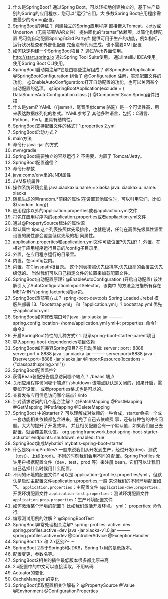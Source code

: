 1. 什么是SpringBoot?
通过Spring Boot，可以轻松地创建独立的，基于生产级别的Spring的应用程序，您可以“运行”它们。大
多数Spring Boot应用程序需要最少的Spring配置。
2. SpringBoot的特征？
创建独立的Spring应用程序
直接嵌入Tomcat，Jetty或Undertow（无需部署WAR文件）
提供固化的“starter”依赖项，以简化构建配置
尽可能自动配置Spring和3rd Party库
提供可用于生产的功能，例如指标，运行状况检查和外部化配置
完全没有代码生成，也不需要XML配置
3. 如何快速构建一个SpringBoot项目？
通过Web界面使用。http://start.spring.io
通过Spring Tool Suite使用。
通过IntelliJ IDEA使用。
使用Spring Boot CLI使用。
4. SpringBoot启动类注解?它是由哪些注解组成？
@SpringBootApplication
@SpringBootConfiguration:组合了 @Configuration 注解，实现配置文件的功能。
@EnableAutoConfiguration:打开自动配置的功能，也可以关闭某个自动配置的选项。
@SpringBootApplication(exclude = { DataSourceAutoConfiguration.class })
@ComponentScan:Spring组件扫描
5. 什么是yaml?
YAML（/ˈjæməl/，尾音类似camel骆驼）是一个可读性高，用来表达数据序列化的格式。YAML参考了
其他多种语言，包括：C语言、Python、Perl。更具有结构性。
6. SpringBoot支持配置文件的格式?
1.properties
2.yml
7. SpringBoot启动方式？
1. main方法
2. 命令行 java -jar 的方式
3. mvn/gradle
8. SpringBoot需要独立的容器运行？
不需要，内置了 Tomcat/Jetty。
9. SpringBoot配置途径？
1. 命令行参数
2. java:comp/env里的JNDI属性
3. JVM系统属性
4. 操作系统环境变量
java.xiaokaxiu.name = xiaoka java: xiaokaxiu: name: xiaoka
5. 随机生成的带random.*前缀的属性(在设置其他属性时，可以引用它们，比如${random.
long})
6. 应用程序以外的application.properties或者appliaction.yml文件
7. 打包在应用程序内的application.properties或者appliaction.yml文件
8. 通过@PropertySource标注的属性源
9. 默认属性
tips:这个列表按照优先级排序，也就是说，任何在高优先级属性源里设置的属性都会覆盖低优先级的相
同属性。
10. application.properties和application.yml文件可放位置?优先级? 1. 外置，在相对于应用程序运行目录的/config子目录里。
2. 外置，在应用程序运行的目录里。
3. 内置，在config包内。
4. 内置，在Classpath根目录。
这个列表按照优先级排序,优先级高的会覆盖优先级低的。
当然我们可以自己指定文件的位置来加载配置文件。
11. SpringBoot自动配置原理?
@EnableAutoConfiguration (开启自动配置) 该注解引入了AutoConfigurationImportSelector，该类中
的方法会扫描所有存在META-INF/spring.factories的jar包。
12. SpringBoot热部署方式？
spring-boot-devtools
Spring Loaded
Jrebel
模版热部署
13.「bootstrap.yml」 和「application.yml」?
bootstrap.yml 优先于application.yml
14. SpringBoot如何修改端口号? java -jar xiaoka.jar ———spring.config.location=/home/application.yml
yml中:
properties:
命令1:
命令2:
15. 开启SpringBoot特性的几种方式? 1. 继承spring-boot-starter-parent项目
2. 导入spring-boot-dependencies项目依赖
16. SpringBoot如何兼容Spring项目?
在启动类加: server : port : 8888 server.port = 8888 java -jar xiaoka.jar ——— server.port=8888 java - Dserver.port=8888 -jar xiaoka.jar
@ImportResource(locations = {"classpath:spring.xml"})
17. SpringBoot配置监控?
18. 获得Bean装配报告信息访问哪个端点？
/beans 端点
19. 关闭应用程序访问哪个端点?
/shutdown
该端点默认是关闭的，如果开启，需要如下设置。
或者properties格式也是可以的。
20. 查看发布应用信息访问哪个端点?
/info
21. 针对请求访问的几个组合注解？
@PatchMapping
@PostMapping
@GetMapping
@PutMapping
@DeleteMapping
22. SpringBoot 中的starter？
可以理解成对依赖的一种合成，starter会把一个或一套功能相关依赖都包含进来，避免了自己去依赖费
事，还有各种包的冲突问题。大大的提升了开发效率。
并且相关配置会有一个默认值，如果我们自己去配置，就会覆盖默认值。
<dependency> <groupId>org.springframework.boot</groupId> <artifactId>spring-boot-starter-actuator</artifactId> </dependency> endpoints: shutdown: enabled: true
23. SpringBoot集成Mybatis?
mybatis-spring-boot-starter
24. 什么是SpringProfiles?
一般来说我们从开发到生产，经过开发(dev)、测试（test）、上线(prod)。不同的时刻我们会用不同的
配置。Spring Profiles 允许用户根据配置文件（dev，test，prod 等）来注册 bean。它们可以让我们
自己选择什么时候用什么配置。
25. 不同的环境的配置文件?
可以是 application-{profile}.properties/yml ，但默认是启动主配置文件application.properties,一般
来说我们的不同环境配置如下。
`application.properties`：主配置文件
`application-dev.properties`：开发环境配置文件
`application-test.properties`：测试环境配置文件
`application.prop-properties`：生产环境配置文件
26. 如何激活某个环境的配置？
比如我们激活开发环境。
yml：
properties:
命令行:
27. 编写测试用例的注解？
@SpringBootTest
28. SpringBoot异常处理相关注解? spring: profiles: active: dev spring.profiles.active=dev java -jar xiaoka-v1.0.jar ———spring.profiles.active=dev
@ControllerAdvice
@ExceptionHandler
29. SpringBoot 1.x 和 2.x区别?·······
1. SpringBoot 2基于Spring5和JDK8，Spring 1x用的是低版本。
2. 配置变更，参数名等。
3. SpringBoot2相关的插件最低版本很多都比原来高
4. 2.x配置中的中文可以直接读取，不用转码
5. Actuator的变化
6. CacheManager 的变化
30. SpringBoot读取配置相关注解有？
@PropertySource
@Value
@Environment
@ConfigurationProperties
